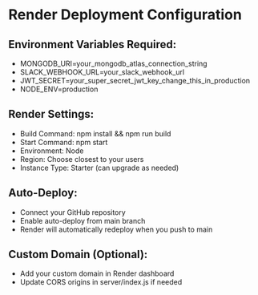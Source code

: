 # Render Deployment Configuration

## Environment Variables Required:
- MONGODB_URI=your_mongodb_atlas_connection_string
- SLACK_WEBHOOK_URL=your_slack_webhook_url
- JWT_SECRET=your_super_secret_jwt_key_change_this_in_production
- NODE_ENV=production

## Render Settings:
- Build Command: npm install && npm run build
- Start Command: npm start
- Environment: Node
- Region: Choose closest to your users
- Instance Type: Starter (can upgrade as needed)

## Auto-Deploy:
- Connect your GitHub repository
- Enable auto-deploy from main branch
- Render will automatically redeploy when you push to main

## Custom Domain (Optional):
- Add your custom domain in Render dashboard
- Update CORS origins in server/index.js if needed

